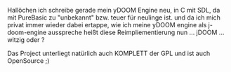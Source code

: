 Hallöchen ich schreibe gerade mein yDOOM Engine neu, in C mit SDL, da mit PureBasic zu "unbekannt" bzw. teuer für neulinge ist.
und da ich mich privat immer wieder dabei ertappe, wie ich meine yDOOM engine als j-doom-engine ausspreche heißt diese Reimpliementierung nun ... jDOOM ... witzig oder ?

Das Project unterliegt natürlich auch KOMPLETT der GPL und ist auch OpenSource ;)
